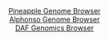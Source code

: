 <div id="Pineapple_Genome_Browser" align="center">
  <a href="https://igv.org/app/?sessionURL=blob:zZJRb5swFIX_i6VWm0TAQICCVE00adek7RIlzdJQVcgBQ7yC7doG0kb57_OqTXvppOZh0yQ_2FfXvuccfzvQYiEJoyACjml7pm0DA8gN6.ao5hX.gmosQVSgSmIDCFxggWmGQbQDBZIKLWbX.uZGKS4jyyKK92pES2ZK10Q1emEUddLMWG0NWFWhNRNIMSGtM4FaZpGy7XV4jTg39WzX9KwcKWShim8YlczimJZpp99Lf5XSElNW47RuKkVeBaRaj9aYmwX6FC_ncZZhKa_w8yg_ja9G8Vf3fJF89gfJYnK5XPjL4zkpKVKNwKc8dIeNGg_qNktGw4mfuNur1XVxM17FR.7w.HzLicDy1A7skz4MXKevgyE0x9v_ybNe5EDfZ4n32HVkunrp4OXE3s7R6g7nazHcvO3bA3sDVCxrNAcg24ggsqHhQt_wHL_3Y2ufGBCGOh3BCIjuHwygBMoedfv9DqhnrmkBEj81r.AYgIkcCxD1QggDOwwdrx_0YRjae2MHGlH9vWgvFrMwgE7sOH5akEpplPNUUi5NRKnZZoVZvhyYZZXP1S0atc1A3MyWc0mm7GKyxLco.VOWBtCjX79PG32Pon9C3XuEmGp9KGru9Mg5O3IuprMTkujtuPsWcNao86fsbsjjbPRmSL62fFhABRM1UrpfV_TxJ3MtEgRRpQstkWRNKqKelzpL1oHIdlyNLshYxTSLQJTrD9CAhu3Bj78RdfcP..8-">Pineapple Genome Browser</a>
</div>
<div id="Alphonso_Genome_Browser" align="center">
  <a href="https://igv.org/app/?sessionURL=blob:zZJda9swFIb_i6BlA8eW7NiODWU4TT9Cv0iCmy2lGMWWHc225EhynDTkv1crG7tZobnYGOhCOhzpvO.rZw82REjKGQiBbSLXRAgYQK54N8N1U5F7XBMJwhxXkhhAkJwIwlICwj3IsVQ4nt7qmyulGhlaFlVNr8as4KZ0TFzjF85wJ82U19Y5ryq85AIrLqQ1FHjDLVpseh1Z4qYx9WzHdK0MK2zhqllxJrnVEFYknX4v.VVKCsJ4TZK6rRR9E5BoPVpjZub4SzSfRWlKpLwhu3F2Ft2Mo0fnIl5ceeeL.OF6Hnvz0xktGFatIGcjhsut7ZSPteqzgT.ceGgyHDxsVzt.4oxOL7YNFUSeIR8N.tB3gr4OhrKMbP8nz3rRI30X9ok9vFx76MS.jB7HZVzCu9t2Au_12evbXfqO.4MBKp62mgaQroQfImg40DNc2.v92KKBAWGgMxKcgvDp2QBK4LTU7U97oHaNZgZIsm7f8DEAFxkRIOwFEPooCGy37_dhEKCDsQetqP5ewJfxNPChHdm2l.S0UhroLJGskSZmzNykuVm8HJmou.DxNmuDbnjf3I0UidTUqVcuK1_kH7N0tX89.u0TtdGPKPon7H1EiKmWxwI3Fuvr75E7VTdkFOGv0dAd7x6u5n65.PZuPMdFk3NRY6X7dUUff9K2wYJipnRhQyVd0oqq3VynyDsQItvR0IKUV1xTCESx_AQNaCAXfv4Np3N4PrwC">Alphonso Genome Browser</a>
</div>


<div id="DAF_Genomics_Browser" align="center">
  <a href="https://igv.org/app/?sessionURL=blob:tZH7a9swEMf_F0H7k5_yI7UhDPe1pdlaaHBdUkq42ufIqy15kpy0DfnfJ7yOwR6MQQfSIXGP7919dmSDUjWCk5RQx48c3ycWUUxsF9D1LV5Ch4qkNbQKLSKxRom8RJLuSA1KQ3790WQyrXuVum4Ftb1GLrqmVI4KHOhtJQbN0ITa1IEOXgSHrXJK0ZlgDS60PRNcCRfKEpWyPbdHvl5twZjvvtVYElfd0OpmVF2ZJkxjlVOD6bbhFT79pZH_oGxO8y4rFtmYP8fnWTXN5rPsJjjLl._jk2V.9aHI4.Jw0aw56EHi9HObZzfMW57MGPt0W2wWD6KYX_Ho8Tg8CE4Pz576RqKa.hP_KPQmoUfJ3iKtKAeDgJRM.qkfWhN6ZNEwtF.fQRSbHUjRkPTu3iJaQvlowu92RD_3BhRR.GUYmVlEyAolSe3E8yZ.ktAoNCJJ4u.tHRlk.8Ykz_PrZOLRjNLYeYDO6NdNO67PCP3qfCuMP1U2918xAYp4gy8RYwf0OIbK2OHi_Da_mMPlae79FlVgJvjjaLWQHWjj.vZ9BQOtUeyQ6x9kgv39_is-">DAF Genomics Browser</a>
</div>
